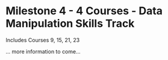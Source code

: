 # Milestone 4 - 4 Courses - Data Manipulation Skills Track

Includes Courses 9, 15, 21, 23

... more information to come...
